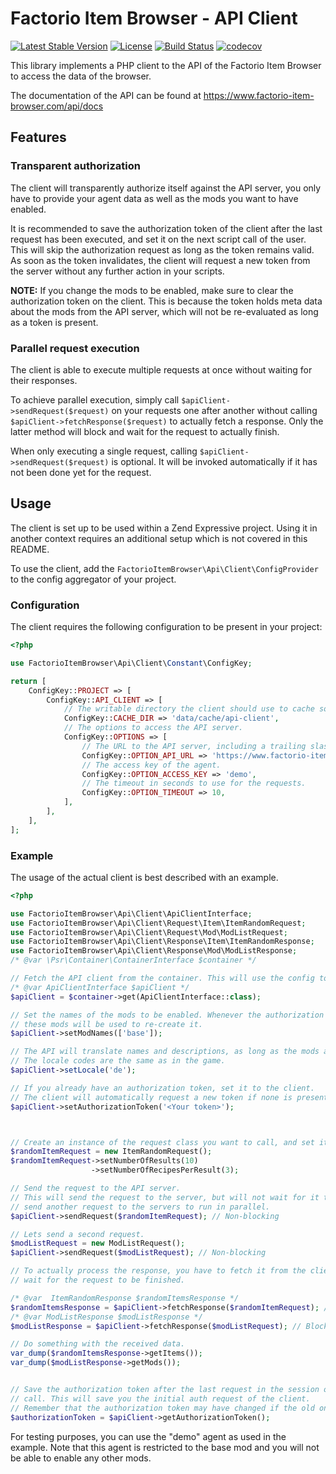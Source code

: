 # Factorio Item Browser - API Client

[![Latest Stable Version](https://poser.pugx.org/factorio-item-browser/api-client/v/stable)](https://packagist.org/packages/factorio-item-browser/api-client) 
[![License](https://poser.pugx.org/factorio-item-browser/api-client/license)](https://packagist.org/packages/factorio-item-browser/api-client) 
[![Build Status](https://travis-ci.com/factorio-item-browser/api-client.svg?branch=master)](https://travis-ci.com/factorio-item-browser/api-client) 
[![codecov](https://codecov.io/gh/factorio-item-browser/api-client/branch/master/graph/badge.svg)](https://codecov.io/gh/factorio-item-browser/api-client)

This library implements a PHP client to the API of the Factorio Item Browser to access the data of the browser.

The documentation of the API can be found at https://www.factorio-item-browser.com/api/docs

## Features

### Transparent authorization

The client will transparently authorize itself against the API server, you only have to provide your agent data as well
as the mods you want to have enabled. 

It is recommended to save the authorization token of the client after the last request has been executed, and set it
on the next script call of the user. This will skip the authorization request as long as the token remains valid. As 
soon as the token invalidates, the client will request a new token from the server without any further action in your
scripts.

**NOTE:** If you change the mods to be enabled, make sure to clear the authorization token on the client. This is because 
the token holds meta data about the mods from the API server, which will not be re-evaluated as long as a token is 
present.

### Parallel request execution

The client is able to execute multiple requests at once without waiting for their responses. 

To achieve parallel execution, simply call `$apiClient->sendRequest($request)` on your requests one after another 
without calling `$apiClient->fetchResponse($request)` to actually fetch a response. Only the latter method will block
and wait for the request to actually finish. 

When only executing a single request, calling `$apiClient->sendRequest($request)` is optional. It will be invoked 
automatically if it has not been done yet for the request.

## Usage

The client is set up to be used within a Zend Expressive project. Using it in another context requires an additional
setup which is not covered in this README.

To use the client, add the `FactorioItemBrowser\Api\Client\ConfigProvider` to the config aggregator of your project.

### Configuration

The client requires the following configuration to be present in your project:

```php
<?php

use FactorioItemBrowser\Api\Client\Constant\ConfigKey;

return [
    ConfigKey::PROJECT => [
        ConfigKey::API_CLIENT => [
            // The writable directory the client should use to cache some meta data.
            ConfigKey::CACHE_DIR => 'data/cache/api-client',
            // The options to access the API server.
            ConfigKey::OPTIONS => [
                // The URL to the API server, including a trailing slash.
                ConfigKey::OPTION_API_URL => 'https://www.factorio-item-browser.com/api/',
                // The access key of the agent.
                ConfigKey::OPTION_ACCESS_KEY => 'demo',
                // The timeout in seconds to use for the requests.
                ConfigKey::OPTION_TIMEOUT => 10,
            ],
        ],
    ],
];
```

### Example

The usage of the actual client is best described with an example.

```php
<?php 

use FactorioItemBrowser\Api\Client\ApiClientInterface;
use FactorioItemBrowser\Api\Client\Request\Item\ItemRandomRequest;
use FactorioItemBrowser\Api\Client\Request\Mod\ModListRequest;
use FactorioItemBrowser\Api\Client\Response\Item\ItemRandomResponse;
use FactorioItemBrowser\Api\Client\Response\Mod\ModListResponse;
/* @var \Psr\Container\ContainerInterface $container */

// Fetch the API client from the container. This will use the config to initialize it.
/* @var ApiClientInterface $apiClient */
$apiClient = $container->get(ApiClientInterface::class);

// Set the names of the mods to be enabled. Whenever the authorization token times out,
// these mods will be used to re-create it.
$apiClient->setModNames(['base']);

// The API will translate names and descriptions, as long as the mods are providing them.
// The locale codes are the same as in the game.
$apiClient->setLocale('de');

// If you already have an authorization token, set it to the client.
// The client will automatically request a new token if none is present or the old one timed out.
$apiClient->setAuthorizationToken('<Your token>');



// Create an instance of the request class you want to call, and set its parameters.
$randomItemRequest = new ItemRandomRequest();
$randomItemRequest->setNumberOfResults(10)
                  ->setNumberOfRecipesPerResult(3);

// Send the request to the API server.
// This will send the request to the server, but will not wait for it to finish. So you can
// send another request to the servers to run in parallel.
$apiClient->sendRequest($randomItemRequest); // Non-blocking

// Lets send a second request.
$modListRequest = new ModListRequest();
$apiClient->sendRequest($modListRequest); // Non-blocking

// To actually process the response, you have to fetch it from the client. This method will actually
// wait for the request to be finished.

/* @var  ItemRandomResponse $randomItemsResponse */
$randomItemsResponse = $apiClient->fetchResponse($randomItemRequest); // Blocking 
/* @var ModListResponse $modListResponse */
$modListResponse = $apiClient->fetchResponse($modListRequest); // Blocking

// Do something with the received data.
var_dump($randomItemsResponse->getItems());
var_dump($modListResponse->getMods());


// Save the authorization token after the last request in the session or somewhere and re-use it on the next script
// call. This will save you the initial auth request of the client.
// Remember that the authorization token may have changed if the old one timed out.
$authorizationToken = $apiClient->getAuthorizationToken();
```

For testing purposes, you can use the "demo" agent as used in the example. Note that this agent is restricted to the 
base mod and you will not be able to enable any other mods.
